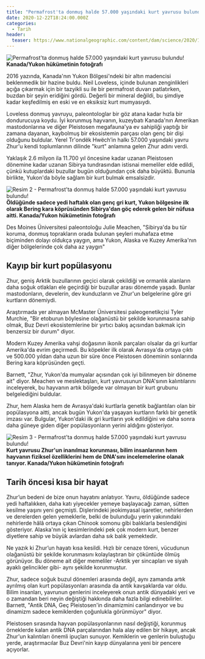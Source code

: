 ```yaml
---
title: "Permafrost'ta donmuş halde 57.000 yaşındaki kurt yavrusu bulundu!"
date: 2020-12-22T18:24:00.000Z
categories:
  - Tarih
header:
  teaser: https://www.nationalgeographic.com/content/dam/science/2020/12/21/dog/zhur-teeth-2_government-of-yukon.adapt.1900.1.jpg
---
```

![Permafrost'ta donmuş halde 57.000 yaşındaki kurt yavrusu bulundu!](https://www.nationalgeographic.com/content/dam/science/2020/12/21/dog/zhur-teeth-2_government-of-yukon.adapt.1900.1.jpg)**Kanada/Yukon hükümetinin fotoğrafı**

2016 yazında, Kanada'nın Yukon Bölgesi'ndeki bir altın madencisi beklenmedik bir hazine buldu. Neil Loveless, içinde bulunan zenginlikleri açığa çıkarmak için bir tazyikli su ile bir permafrost duvarı patlatırken, buzdan bir şeyin eridiğini gördü. Değerli bir mineral değildi, bu şimdiye kadar keşfedilmiş en eski ve en eksiksiz kurt mumyasıydı.

Loveless donmuş yavruyu, paleontologlar bir göz atana kadar hızla bir dondurucuya koydu. İyi korunmuş hayvanın, kuzeybatı Kanada'nın Amerikan mastodonlarına ve diğer Pleistosen megafauna'ya ev sahipliği yaptığı bir zamana dayanan, kaybolmuş bir ekosistemin parçası olan genç bir dişi olduğunu buldular. Yerel Tr'ondëk Hwëch’in halkı 57.000 yaşındaki yavru Zhur'u kendi toplumlarının dilinde "kurt" anlamına gelen Zhur adını verdi.

Yaklaşık 2.6 milyon ila 11.700 yıl öncesine kadar uzanan Pleistosen dönemine kadar uzanan Sibirya tundrasından istisnai memeliler elde edildi, çünkü kutuplardaki buzullar bugün olduğundan çok daha büyüktü. Bununla birlikte, Yukon'da böyle sağlam bir kurt bulmak emsalsizdir.

![Resim 2 - Permafrost'ta donmuş halde 57.000 yaşındaki kurt yavrusu bulundu!](https://www.nationalgeographic.com/content/dam/science/2020/12/21/dog/zhur-side_government-of-yukon.adapt.1900.1.jpg)**Öldüğünde sadece yedi haftalık olan genç gri kurt, Yukon bölgesine ilk olarak Bering kara köprüsünden Sibirya'dan göç ederek gelen bir nüfusa aitti. Kanada/Yukon hükümetinin fotoğrafı**

Des Moines Üniversitesi paleontoloğu Julie Meachen, "Sibirya'da bu tür koruma, donmuş toprakların orada bulunan şeyleri muhafaza etme biçiminden dolayı oldukça yaygın, ama Yukon, Alaska ve Kuzey Amerika'nın diğer bölgelerinde çok daha az yaygın"

Kayıp bir kurt popülasyonu
-
Zhur, geniş Arktik buzullarının geçici olarak çekildiği ve ormanlık alanların daha soğuk otlakları ele geçirdiği bir buzullar arası dönemde yaşadı. Bunlar mastodonların, develerin, dev kunduzların ve Zhur'un belgelerine göre gri kurtların dönemiydi.

Araştırmada yer almayan McMaster Üniversitesi paleogenetikçisi Tyler Murchie, "Bir etoburun böylesine olağanüstü bir şekilde korunmasına sahip olmak, Buz Devri ekosistemlerine bir yırtıcı bakış açısından bakmak için benzersiz bir durum" diyor.

Modern Kuzey Amerika vahşi doğasının ikonik parçaları olsalar da gri kurtlar Amerika'da evrim geçirmedi. Bu köpekler ilk olarak Avrasya'da ortaya çıktı ve 500.000 yıldan daha uzun bir süre önce Pleistosen döneminin sonlarında Bering kara köprüsünden geçti.

Barnett, "Zhur, Yukon'da mumyalar açısından çok iyi bilinmeyen bir döneme ait" diyor. Meachen ve meslektaşları, kurt yavrusunun DNA'sının kalıntılarını inceleyerek, bu hayvanın artık bölgede var olmayan bir kurt grubunu belgelediğini buldular.

Zhur, hem Alaska hem de Avrasya'daki kurtlarla genetik bağlantıları olan bir popülasyona aitti, ancak bugün Yukon'da yaşayan kurtların farklı bir genetik imzası var. Bulgular, Yukon'daki ilk gri kurtların yok edildiğini ve daha sonra daha güneye giden diğer popülasyonların yerini aldığını gösteriyor.

![Resim 3 - Permafrost'ta donmuş halde 57.000 yaşındaki kurt yavrusu bulundu!](https://www.nationalgeographic.com/content/dam/science/2020/12/21/dog/zhur-face_government-of-yukon.adapt.1900.1.jpg)**Kurt yavrusu Zhur'un inanılmaz korunması, bilim insanlarının hem hayvanın fiziksel özelliklerini hem de DNA'sını incelemelerine olanak tanıyor. Kanada/Yukon hükümetinin fotoğrafı**

Tarih öncesi kısa bir hayat
-
Zhur’un bedeni de bize onun hayatını anlatıyor. Yavru, öldüğünde sadece yedi haftalıkken, daha katı yiyecekler yemeye başlayacağı zaman, sütten kesilme yaşını yeni geçmişti. Dişlerindeki jeokimyasal işaretler, nehirlerden ve derelerden gelen yemeklerle, belki de bulunduğu yerin yakınındaki nehirlerde hâlâ ortaya çıkan Chinook somonu gibi balıklarla beslendiğini gösteriyor. Alaska'nın iç kesimlerindeki pek çok modern kurt, benzer diyetlere sahip ve büyük avlardan daha sık balık yemektedir.

Ne yazık ki Zhur’un hayatı kısa kesildi. Hızlı bir cenaze töreni, vücudunun olağanüstü bir şekilde korunmasını kolaylaştıran bir çöküntüde ölmüş görünüyor. Bu döneme ait diğer memeliler -Arktik yer sincapları ve siyah ayaklı gelincikler gibi- aynı şekilde korunmuştur.

Zhur, sadece soğuk buzul dönemleri arasında değil, aynı zamanda artık ayrılmış olan kurt popülasyonları arasında da antik kavşaklarda var oldu. Bilim insanları, yavrunun genlerini inceleyerek onun antik dünyadaki yeri ve o zamandan beri neyin değiştiği hakkında daha fazla bilgi edinebilirler. Barnett, "Antik DNA, Geç Pleistosen'in dinamizmini canlandırıyor ve bu dinamizm sadece kemiklerden çoğunlukla görünmüyor" diyor.

Pleistosen sırasında hayvan popülasyonlarının nasıl değiştiği, korunmuş örneklerde kalan antik DNA parçalarından hala alay edilen bir hikaye, ancak Zhur'un kalıntıları önemli ipuçları sunuyor. Kemiklerin ve genlerin buluştuğu yerde, araştırmacılar Buz Devri'nin kayıp dünyalarına yeni bir pencere açıyorlar.
